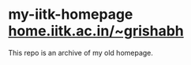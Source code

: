 # my-iitk-homepage [home.iitk.ac.in/~grishabh](home.iitk.ac.in/~grishabh)
This repo is an archive of my old homepage.
